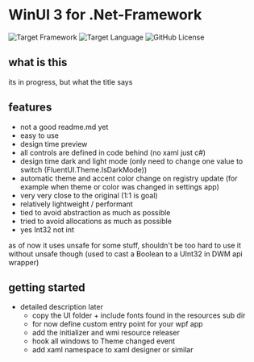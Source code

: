 ﻿# WinUI 3 for .Net-Framework

![Target Framework](https://img.shields.io/badge/.Net_Framework-4.8.1-green)
![Target Language](https://img.shields.io/badge/C%23_-12.0-green)
![GitHub License](https://img.shields.io/badge/License-GLP--2.0-blue)

## what is this

its in progress, but what the title says

## features

- not a good readme.md yet
- easy to use
- design time preview
- all controls are defined in code behind (no xaml just c#)
- design time dark and light mode (only need to change one value to switch (FluentUI.Theme.IsDarkMode)) 
- automatic theme and accent color change on registry update (for example when theme or color was changed in settings app)
- very very close to the original (1:1 is goal)
- relatively lightweight / performant
- tied to avoid abstraction as much as possible
- tried to avoid allocations as much as possible
- yes Int32 not int

as of now it uses unsafe for some stuff, shouldn't be too hard to use it without unsafe though (used to cast a Boolean to a UInt32 in DWM api wrapper)

## getting started

- detailed description later
	- copy the UI folder + include fonts found in the resources sub dir 
	- for now define custom entry point for your wpf app
	- add the initializer and wmi resource releaser
	- hook all windows to Theme changed event
	- add xaml namespace to xaml designer or similar
